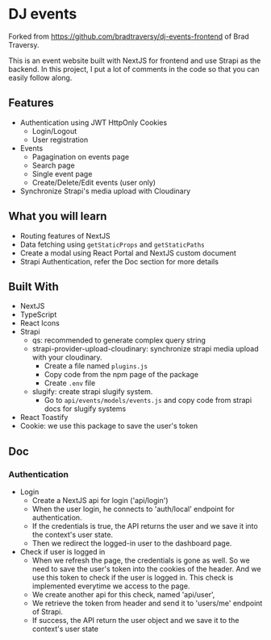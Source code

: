 # DJ events

Forked from <https://github.com/bradtraversy/dj-events-frontend> of Brad Traversy.

This is an event website built with NextJS for frontend and use Strapi as the backend. In this project, I put a lot of comments in the code so that you can easily follow along.

## Features

- Authentication using JWT HttpOnly Cookies
  - Login/Logout
  - User registration
- Events
  - Pagagination on events page
  - Search page
  - Single event page
  - Create/Delete/Edit events (user only)
- Synchronize Strapi's media upload with Cloudinary

## What you will learn

- Routing features of NextJS
- Data fetching using `getStaticProps` and `getStaticPaths`
- Create a modal using React Portal and NextJS custom document
- Strapi Authentication, refer the Doc section for more details

## Built With

- NextJS
- TypeScript
- React Icons
- Strapi
  - qs: recommended to generate complex query string
  - strapi-provider-upload-cloudinary: synchronize strapi media upload with your cloudinary.
    - Create a file named `plugins.js`
    - Copy code from the npm page of the package
    - Create `.env` file
  - slugify: create strapi slugify system.
    - Go to `api/events/models/events.js` and copy code from strapi docs for slugify systems
- React Toastify
- Cookie: we use this package to save the user's token

## Doc

### Authentication

- Login
  - Create a NextJS api for login ('api/login')
  - When the user login, he connects to 'auth/local' endpoint for authentication.
  - If the credentials is true, the API returns the user and we save it into the context's user state.
  - Then we redirect the logged-in user to the dashboard page.
- Check if user is logged in
  - When we refresh the page, the credentials is gone as well. So we need to save the user's token into the cookies of the header. And we use this token to check if the user is logged in. This check is implemented everytime we access to the page.
  - We create another api for this check, named 'api/user',
  - We retrieve the token from header and send it to 'users/me' endpoint of Strapi.
  - If success, the API return the user object and we save it to the context's user state
